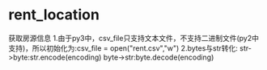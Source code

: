 # rent_location
获取房源信息
1.由于py3中，csv_file只支持文本文件，不支持二进制文件(py2中支持)，所以初始化为:csv_file = open("rent.csv","w") 
2.bytes与str转化:
str->byte:str.encode(encoding)
byte->str:byte.decode(encoding)

